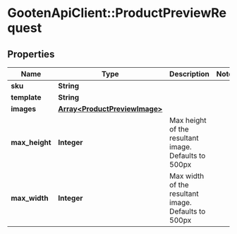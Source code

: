 # GootenApiClient::ProductPreviewRequest

## Properties
Name | Type | Description | Notes
------------ | ------------- | ------------- | -------------
**sku** | **String** |  | 
**template** | **String** |  | 
**images** | [**Array&lt;ProductPreviewImage&gt;**](ProductPreviewImage.md) |  | 
**max_height** | **Integer** | Max height of the resultant image. Defaults to 500px | 
**max_width** | **Integer** | Max width of the resultant image. Defaults to 500px | 



